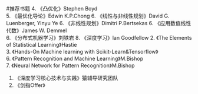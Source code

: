 #推荐书籍
4. 《凸优化》Stephen Boyd   
5. 《最优化导论》Edwin K.P.Chong 
6. 《线性与非线性规划》David G. Luenberger, Yinyu Ye
6. 《非线性规划》Dimitri P.Bertsekas
6. 《应用数值线性代数》James W. Demmel  
6. 《分布式机器学习》刘铁岩
8. 《深度学习》lan Goodfellow 
2. 《The Elements of Statistical Learning》Hastie   
3. 《Hands-On Machine learning with Scikit-Learn&Tensorflow》   
6. 《Pattern Recognition and Machine Learning》M.Bishop   
7. 《Neural Network for Pattern Recognition》M.Bishop   
1. 《深度学习核心技术与实践》猿辅导研究团队   
9. 《剑指Offer》   
